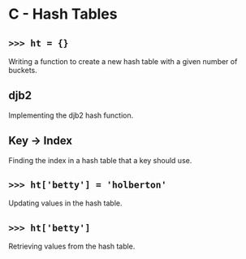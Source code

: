 # C - Hash Tables

## `>>> ht = {}`
Writing a function to create a new hash table with a given number of buckets.

## djb2
Implementing the djb2 hash function.

## Key -> Index
Finding the index in a hash table that a key should use.

## `>>> ht['betty'] = 'holberton'`
Updating values in the hash table.

## `>>> ht['betty']`
Retrieving values from the hash table.
